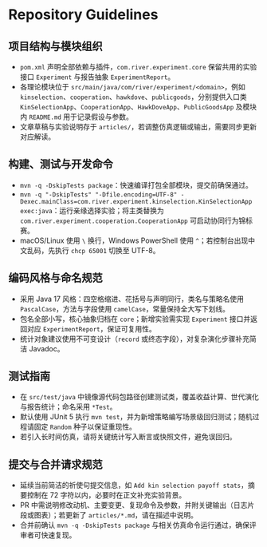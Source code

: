 # Repository Guidelines

## 项目结构与模块组织
- `pom.xml` 声明全部依赖与插件，`com.river.experiment.core` 保留共用的实验接口 `Experiment` 与报告抽象 `ExperimentReport`。
- 各理论模块位于 `src/main/java/com/river/experiment/<domain>`，例如 `kinselection`、`cooperation`、`hawkdove`、`publicgoods`，分别提供入口类 `KinSelectionApp`、`CooperationApp`、`HawkDoveApp`、`PublicGoodsApp` 及模块内 `README.md` 用于记录假设与参数。
- 文章草稿与实验说明存于 `articles/`，若调整仿真逻辑或输出，需要同步更新对应解读。

## 构建、测试与开发命令
- `mvn -q -DskipTests package`：快速编译打包全部模块，提交前确保通过。
- `mvn -q "-DskipTests" "-Dfile.encoding=UTF-8" -Dexec.mainClass=com.river.experiment.kinselection.KinSelectionApp exec:java`：运行亲缘选择实验；将主类替换为 `com.river.experiment.cooperation.CooperationApp` 可启动协同行为锦标赛。
- macOS/Linux 使用 `\` 换行，Windows PowerShell 使用 `^`；若控制台出现中文乱码，先执行 `chcp 65001` 切换至 UTF-8。

## 编码风格与命名规范
- 采用 Java 17 风格：四空格缩进、花括号与声明同行，类名与策略名使用 `PascalCase`，方法与字段使用 `camelCase`，常量保持全大写下划线。
- 包名全部小写，核心抽象归档在 `core`；新增实验需实现 `Experiment` 接口并返回对应 `ExperimentReport`，保证可复用性。
- 统计对象建议使用不可变设计（`record` 或终态字段），对复杂演化步骤补充简洁 Javadoc。

## 测试指南
- 在 `src/test/java` 中镜像源代码包路径创建测试类，覆盖收益计算、世代演化与报告统计；命名采用 `*Test`。
- 默认使用 JUnit 5 执行 `mvn test`，并为新增策略编写场景级回归测试；随机过程请固定 `Random` 种子以保证重现性。
- 若引入长时间仿真，请将关键统计写入断言或快照文件，避免误回归。

## 提交与合并请求规范
- 延续当前简洁的祈使句提交信息，如 `Add kin selection payoff stats`，摘要控制在 72 字符以内，必要时在正文补充实验背景。
- PR 中需说明修改动机、主要变更、复现命令及参数，并附关键输出（日志片段或图表）；若更新了 `articles/*.md`，请在描述中说明。
- 合并前确认 `mvn -q -DskipTests package` 与相关仿真命令运行通过，确保评审者可快速复现。
